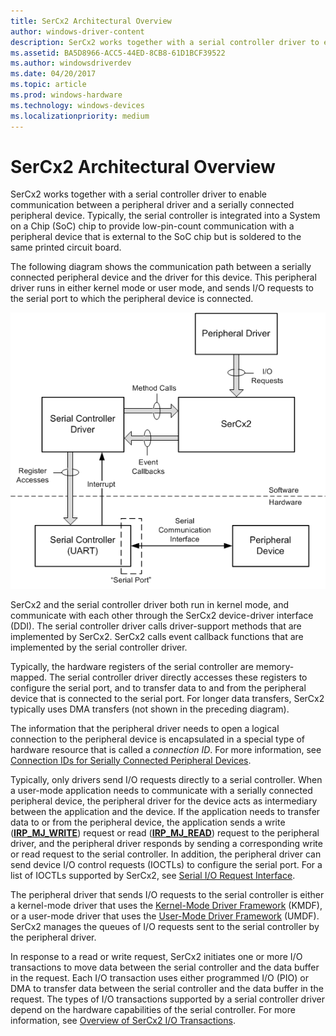 ```yaml
---
title: SerCx2 Architectural Overview
author: windows-driver-content
description: SerCx2 works together with a serial controller driver to enable communication between a peripheral driver and a serially connected peripheral device.
ms.assetid: BA5D8966-ACC5-44ED-8CB8-61D1BCF39522
ms.author: windowsdriverdev
ms.date: 04/20/2017
ms.topic: article
ms.prod: windows-hardware
ms.technology: windows-devices
ms.localizationpriority: medium
---
```


# SerCx2 Architectural Overview


SerCx2 works together with a serial controller driver to enable communication between a peripheral driver and a serially connected peripheral device. Typically, the serial controller is integrated into a System on a Chip (SoC) chip to provide low-pin-count communication with a peripheral device that is external to the SoC chip but is soldered to the same printed circuit board.

The following diagram shows the communication path between a serially connected peripheral device and the driver for this device. This peripheral driver runs in either kernel mode or user mode, and sends I/O requests to the serial port to which the peripheral device is connected.

![block diagram of sercx2 and associated components](images/sercx2modules.png)

SerCx2 and the serial controller driver both run in kernel mode, and communicate with each other through the SerCx2 device-driver interface (DDI). The serial controller driver calls driver-support methods that are implemented by SerCx2. SerCx2 calls event callback functions that are implemented by the serial controller driver.

Typically, the hardware registers of the serial controller are memory-mapped. The serial controller driver directly accesses these registers to configure the serial port, and to transfer data to and from the peripheral device that is connected to the serial port. For longer data transfers, SerCx2 typically uses DMA transfers (not shown in the preceding diagram).

The information that the peripheral driver needs to open a logical connection to the peripheral device is encapsulated in a special type of hardware resource that is called a *connection ID*. For more information, see [Connection IDs for Serially Connected Peripheral Devices](connection-ids-for-serially-connected-peripheral-devices.md).

Typically, only drivers send I/O requests directly to a serial controller. When a user-mode application needs to communicate with a serially connected peripheral device, the peripheral driver for the device acts as intermediary between the application and the device. If the application needs to transfer data to or from the peripheral device, the application sends a write ([**IRP\_MJ\_WRITE**](https://msdn.microsoft.com/library/windows/hardware/ff546904)) request or read ([**IRP\_MJ\_READ**](https://msdn.microsoft.com/library/windows/hardware/ff546883)) request to the peripheral driver, and the peripheral driver responds by sending a corresponding write or read request to the serial controller. In addition, the peripheral driver can send device I/O control requests (IOCTLs) to configure the serial port. For a list of IOCTLs supported by SerCx2, see [Serial I/O Request Interface](serial-i-o-request-interface.md).

The peripheral driver that sends I/O requests to the serial controller is either a kernel-mode driver that uses the [Kernel-Mode Driver Framework](https://msdn.microsoft.com/library/windows/hardware/ff544296) (KMDF), or a user-mode driver that uses the [User-Mode Driver Framework](https://msdn.microsoft.com/library/windows/hardware/ff560442) (UMDF). SerCx2 manages the queues of I/O requests sent to the serial controller by the peripheral driver.

In response to a read or write request, SerCx2 initiates one or more I/O transactions to move data between the serial controller and the data buffer in the request. Each I/O transaction uses either programmed I/O (PIO) or DMA to transfer data between the serial controller and the data buffer in the request. The types of I/O transactions supported by a serial controller driver depend on the hardware capabilities of the serial controller. For more information, see [Overview of SerCx2 I/O Transactions](overview-of-sercx2-i-o-transactions.md).

 

 




